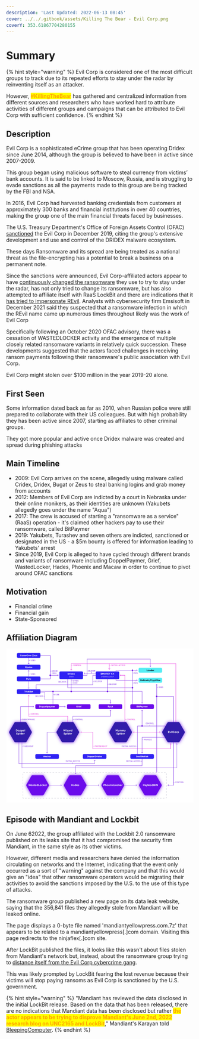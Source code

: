 ```yaml
---
description: 'Last Updated: 2022-06-13 08:45'
cover: ../../.gitbook/assets/Killing The Bear - Evil Corp.png
coverY: 353.61867704280155
---
```


# Summary

{% hint style="warning" %}
Evil Corp is considered one of the most difficult groups to track due to its repeated efforts to stay under the radar by reinventing itself as an attacker.

However, <mark style="color:orange;">**#KillingTheBear**</mark> has gathered and centralized information from different sources and researchers who have worked hard to attribute activities of different groups and campaigns that can be attributed to Evil Corp with sufficient confidence.
{% endhint %}

## Description

Evil Corp is a sophisticated eCrime group that has been operating Dridex since June 2014, although the group is believed to have been in active since 2007-2009.

This group began using malicious software to steal currency from victims’ bank accounts. It is said to be linked to Moscow, Russia, and is struggling to evade sanctions as all the payments made to this group are being tracked by the FBI and NSA.

In 2016, Evil Corp had harvested banking credentials from customers at approximately 300 banks and financial institutions in over 40 countries, making the group one of the main financial threats faced by businesses.

The U.S. Treasury Department's Office of Foreign Assets Control (OFAC) [sanctioned](https://home.treasury.gov/news/press-releases/sm845) the Evil Corp in December 2019, citing the group's extensive development and use and control of the DRIDEX malware ecosystem.

These days Ransomware and its spread are being treated as a national threat as the file-encrypting has a potential to break a business on a permanent note.

Since the sanctions were announced, Evil Corp-affiliated actors appear to have [continuously changed the ransomware](https://advantage.mandiant.com/reports/21-00014631) they use to try to stay under the radar, has not only tried to change its ransomware, but has also attempted to affiliate itself with RaaS LockBit and there are indications that it [has tried to impersonate REvil](https://cyware.com/news/evil-corp-wears-revils-garb-to-hide-itself-7db5cccb/?web\_view=true). Analysts with cybersecurity firm Emsisoft in December 2021 said they suspected that a ransomware infection in which the REvil name came up numerous times throughout likely was the work of Evil Corp

Specifically following an October 2020 OFAC advisory, there was a cessation of WASTEDLOCKER activity and the emergence of multiple closely related ransomware variants in relatively quick succession. These developments suggested that the actors faced challenges in receiving ransom payments following their ransomware's public association with Evil Corp.

Evil Corp might stolen over $100 million in the year 2019-20 alone.

## First Seen

Some information dated back as far as 2010, when Russian police were still prepared to collaborate with their US colleagues. But with high probability they has been active  since 2007, starting as affiliates to other criminal groups.

They got more popular and active once Dridex malware was created and spread during phishing attacks

## Main Timeline

* 2009: Evil Corp arrives on the scene, allegedly using malware called Cridex, Dridex, Bugat or Zeus to steal banking logins and grab money from accounts
* 2012: Members of Evil Corp are indicted by a court in Nebraska under their online monikers, as their identities are unknown (Yakubets allegedly goes under the name "Aqua")
* 2017: The crew is accused of starting a "ransomware as a service" (RaaS) operation - it's claimed other hackers pay to use their ransomware, called BitPaymer
* 2019: Yakubets, Turashev and seven others are indicted, sanctioned or designated in the US - a $5m bounty is offered for information leading to Yakubets' arrest
* Since 2019, Evil Corp is alleged to have cycled through different brands and variants of ransomware including DoppelPaymer, Grief, WastedLocker, Hades, Phoenix and Macaw in order to continue to pivot around OFAC sanctions

## Motivation

* Financial crime
* Financial gain
* State-Sponsored

## Affiliation Diagram

![Evil Corp affiliation diagram - By Sentinel Labs](<../../.gitbook/assets/imagen (5).png>)

## Episode with Mandiant and Lockbit

On June 62022, the group affiliated with the Lockbit 2.0 ransomware published on its leaks site that it had compromised the security firm Mandiant, in the same style as its other victims.

However, different media and researchers have denied the information circulating on networks and the Internet, indicating that the event only occurred as a sort of "warning" against the company and that this would give an "idea" that other ransomware operators would be migrating their activities to avoid the sanctions imposed by the U.S. to the use of this type of attacks.

The ransomware group published a new page on its data leak website, saying that the 356,841 files they allegedly stole from Mandiant will be leaked online.

The page displays a 0-byte file named 'mandiantyellowpress.com.7z' that appears to be related to a mandiantyellowpress\[.]com domain. Visiting this page redirects to the ninjaflex\[.]com site.

After LockBit published the files, it looks like this wasn't about files stolen from Mandiant's network but, instead, about the ransomware group trying to [distance itself from the Evil Corp cybercrime gang](https://www.bleepingcomputer.com/news/security/evil-corp-switches-to-lockbit-ransomware-to-evade-sanctions/).

This was likely prompted by LockBit fearing the lost revenue because their victims will stop paying ransoms as Evil Corp is sanctioned by the U.S. government.

{% hint style="warning" %}
"Mandiant has reviewed the data disclosed in the initial LockBit release. Based on the data that has been released, there are no indications that Mandiant data has been disclosed but rather <mark style="color:orange;">**the actor appears to be trying to disprove Mandiant's June 2nd, 2022 research blog on UNC2165 and LockBit**</mark>," Mandiant's Karayan told [BleepingComputer](https://www.bleepingcomputer.com/news/security/mandiant-no-evidence-we-were-hacked-by-lockbit-ransomware/).
{% endhint %}
